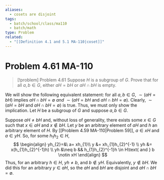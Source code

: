 ```yaml
---
aliases:
  - cosets are disjoint
tags:
  - batch/school/class/ma110
  - batch/math
type: Problem
related:
  - "[[Definition 4.1 and 5.1 MA-110|coset]]"
---
```

# Problem 4.61 MA-110

> [!problem] Problem 4.61
> Suppose $H$ is a subgroup of $G$. Prove that for all $a,b \in G$, either $aH=bH$ or $aH\cap bH$ is empty.

We will show the following equivalent statement: for all $a,b \in G$, $\sim(aH=bH)$ implies $aH\cap bH=\emptyset$ *and* $\sim (aH=bH\text{ and } aH\cap bH=\emptyset)$. Clearly, $\sim (aH=bH\text{ and } aH\cap bH=\emptyset)$ is true. Thus, we must only show the implication. Let $H$ be a subgroup of $G$ and suppose $a,b \in G$.

Suppose $aH\neq bH$ and, without loss of generality, there exists some $x \in G$ such that $x \in aH$ and $x \notin bH$. Let $y$ be an arbitrary element of $aH$ and $h$ an arbitrary element of $H$. By [[Problem 4.59 MA-110|Problem 59]], $a \in xH$ and $a \in yH$. So, for some $h_{1}h_{2} \in H$,
$$
\begin{align}
yh_{2}=&\ a= xh_{1}\\
y &= xh_{1}h_{2}^{-1} \\
yh &= x(h_{1}h_{2}^{-1}h) \\
yh &\neq b && h_{1}h_{2}^{-1}h \in  H\text{ and } b \notin  xH
\end{align}
$$
Thus, for an arbitrary $h \in H$, $yh \neq b$, and $b \notin yH$. Equivalently, $y \notin bH$. We did this for an arbitrary $y \in aH$, so the $aH$ and $bH$ are disjoint and $aH\cap bH=\emptyset$. 
